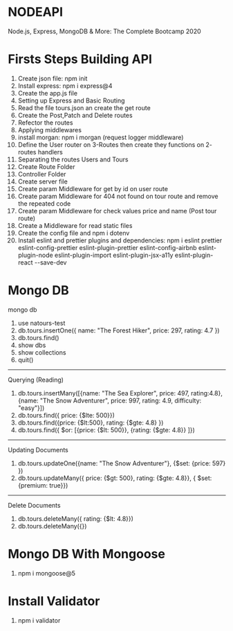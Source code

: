 # NODEAPI
Node.js, Express, MongoDB &amp; More: The Complete Bootcamp 2020


# Firsts Steps Building API
1. Create json file: npm init
2. Install express: npm i express@4 
3. Create the app.js file
4. Setting up Express and Basic Routing
5. Read the file tours.json an create the get route
6. Create the Post,Patch and Delete routes
7. Refector the routes
8. Applying middlewares
9. install morgan: npm i morgan (request logger middleware)
10. Define the User router on 3-Routes then create they functions on 2- routes handlers
11. Separating the routes Users and Tours
12. Create Route Folder
13. Controller Folder
14. Create server file
15. Create param Middleware for get by id on user route
16. Create param Middleware for 404 not found on tour route and remove the repeated code
17. Create param Middleware for check values price and name (Post tour route)
18. Create a Middleware for read static files
19. Create the config file and npm i dotenv
20. Install eslint and prettier plugins and dependencies: npm i eslint prettier eslint-config-prettier eslint-plugin-prettier eslint-config-airbnb eslint-plugin-node eslint-plugin-import eslint-plugin-jsx-a11y eslint-plugin-react --save-dev

# Mongo DB
mongo db

1. use natours-test
2. db.tours.insertOne({ name: "The Forest Hiker", price: 297, rating: 4.7 })
3. db.tours.find()
4. show dbs
5. show collections
6. quit()
------------------------------------------------------------
Querying (Reading)
1. db.tours.insertMany([{name: "The Sea Explorer", price: 497, rating:4.8}, {name: "The Snow Adventurer", price: 997, rating: 4.9, difficulty: "easy"}])
2. db.tours.find({ price: {$lte: 500}})
3. db.tours.find({price: {$lt:500}, rating: {$gte: 4.8} })
4. db.tours.find({ $or: [{price: {$lt: 500}}, {rating: {$gte: 4.8}} ]})
------------------------------------------------------------
Updating Documents

1. db.tours.updateOne({name: "The Snow Adventurer"}, {$set: {price: 597} })
2. db.tours.updateMany({ price: {$gt: 500}, rating: {$gte: 4.8}}, { $set: {premium: true}})
-----------------------------------------------------------
Delete Documents
1. db.tours.deleteMany({ rating: {$lt: 4.8}})
2. db.tours.deleteMany({})

# Mongo DB With Mongoose
1. npm i mongoose@5

# Install Validator
1. npm i validator

